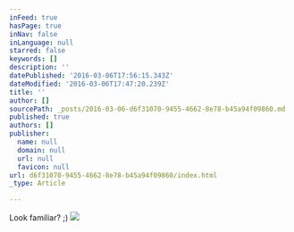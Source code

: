```yaml
---
inFeed: true
hasPage: true
inNav: false
inLanguage: null
starred: false
keywords: []
description: ''
datePublished: '2016-03-06T17:56:15.343Z'
dateModified: '2016-03-06T17:47:20.239Z'
title: ''
author: []
sourcePath: _posts/2016-03-06-d6f31070-9455-4662-8e78-b45a94f09860.md
published: true
authors: []
publisher:
  name: null
  domain: null
  url: null
  favicon: null
url: d6f31070-9455-4662-8e78-b45a94f09860/index.html
_type: Article

---
```

Look familiar? ;) ![](https://the-grid-user-content.s3-us-west-2.amazonaws.com/e971aaa9-03d8-4296-b3da-7af9e0308c14.jpg)